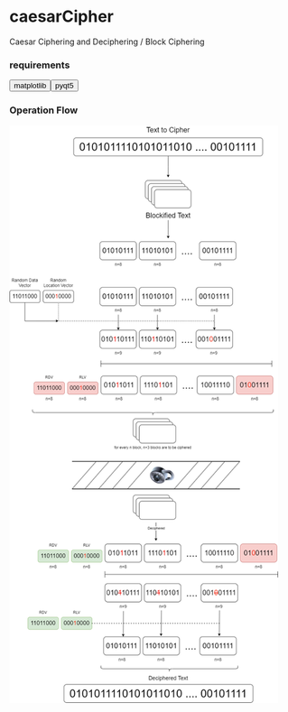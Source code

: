 # caesarCipher
Caesar Ciphering and Deciphering / Block Ciphering

<h3>
requirements
</h3>
<button>
matplotlib
</button><button>
pyqt5
</button>
<h3>Operation Flow</h3>

![flowchart](https://github.com/eneskilicarslan/caesarCipher/blob/master/8whole.png)
